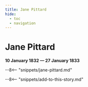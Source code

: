```yaml
---
title: Jane Pittard
hide:
  - toc
  - navigation 
---
```


# Jane Pittard

**10 January 1832 — 27 January 1833**

--8<-- "snippets/jane-pittard.md"

--8<-- "snippets/add-to-this-story.md"